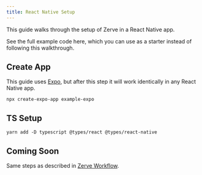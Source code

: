 ```yaml
---
title: React Native Setup
---
```


This guide walks through the setup of Zerve in a React Native app.

See the full example code here, which you can use as a starter instead of following this walkthrough.

## Create App

This guide uses [Expo](https://expo.dev), but after this step it will work identically in any React Native app.

```
npx create-expo-app example-expo
```

## TS Setup

`yarn add -D typescript @types/react @types/react-native`

## Coming Soon

Same steps as described in [Zerve Workflow](../workflow).
